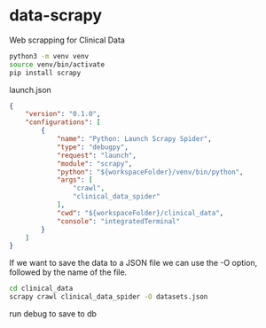 # data-scrapy
Web scrapping for Clinical Data

```sh
python3 -m venv venv
source venv/bin/activate
pip install scrapy
```

launch.json

```json
{
    "version": "0.1.0",
    "configurations": [
        {
            "name": "Python: Launch Scrapy Spider",
            "type": "debugpy",
            "request": "launch",
            "module": "scrapy",
            "python": "${workspaceFolder}/venv/bin/python",
            "args": [
                "crawl",
                "clinical_data_spider"
            ],
            "cwd": "${workspaceFolder}/clinical_data",
            "console": "integratedTerminal"
        }
    ]
}
```

If we want to save the data to a JSON file we can use the -O option, followed by the name of the file.

```sh
cd clinical_data 
scrapy crawl clinical_data_spider -O datasets.json
```

run debug to save to db
